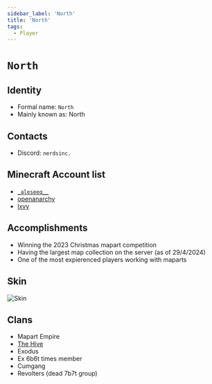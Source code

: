 ```yaml
---
sidebar_label: 'North'
title: 'North'
tags:
  - Player
---
```


# `North`

## Identity
* Formal name: `North`
* Mainly known as: North

## Contacts
* Discord: `nerdsinc.`

## Minecraft Account list
* [`_aleseeq__`](https://nl.namemc.com/profile/_aleseeq__.1)
* [openanarchy](https://nl.namemc.com/profile/openanarchy.4)
* [lxvy](https://nl.namemc.com/profile/lxvy.4)

## Accomplishments
* Winning the 2023 Christmas mapart competition
* Having the largest map collection on the server (as of 29/4/2024)
* One of the most expierenced players working with maparts

## Skin
![Skin](https://s.namemc.com/3d/skin/body.png?id=8ba3245f351fe11b&model=slim&theta=30&phi=21&time=90&width=100&height=200)

## Clans
* Mapart Empire
* [The Hive](../Groups/hive.md)
* Exodus
* Ex 6b6t times member
* Cumgang
* Revolters (dead 7b7t group)
